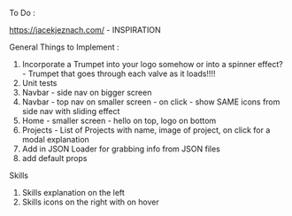 To Do : 

https://jacekjeznach.com/ - INSPIRATION

General Things to Implement :
1) Incorporate a Trumpet into your logo somehow or into a spinner effect? - Trumpet that goes through each valve as it loads!!!!
2) Unit tests
1) Navbar - side nav on bigger screen 
2) Navbar - top nav on smaller screen - on click - show SAME icons from side nav with sliding effect
3) Home - smaller screen - hello on top, logo on bottom
4) Projects - List of Projects with name, image of project, on click for a modal explanation
6) Add in JSON Loader for grabbing info from JSON files
8) add default props

Skills
1) Skills explanation on the left
2) Skills icons on the right with on hover